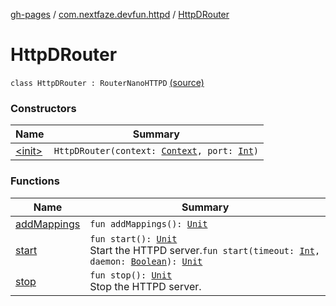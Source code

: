 [gh-pages](../../index.md) / [com.nextfaze.devfun.httpd](../index.md) / [HttpDRouter](./index.md)

# HttpDRouter

`class HttpDRouter : RouterNanoHTTPD` [(source)](https://github.com/NextFaze/dev-fun/tree/master/devfun-httpd/src/main/java/com/nextfaze/devfun/httpd/HttpD.kt#L104)

### Constructors

| Name | Summary |
|---|---|
| [&lt;init&gt;](-init-.md) | `HttpDRouter(context: `[`Context`](https://developer.android.com/reference/android/content/Context.html)`, port: `[`Int`](https://kotlinlang.org/api/latest/jvm/stdlib/kotlin/-int/index.html)`)` |

### Functions

| Name | Summary |
|---|---|
| [addMappings](add-mappings.md) | `fun addMappings(): `[`Unit`](https://kotlinlang.org/api/latest/jvm/stdlib/kotlin/-unit/index.html) |
| [start](start.md) | `fun start(): `[`Unit`](https://kotlinlang.org/api/latest/jvm/stdlib/kotlin/-unit/index.html)<br>Start the HTTPD server.`fun start(timeout: `[`Int`](https://kotlinlang.org/api/latest/jvm/stdlib/kotlin/-int/index.html)`, daemon: `[`Boolean`](https://kotlinlang.org/api/latest/jvm/stdlib/kotlin/-boolean/index.html)`): `[`Unit`](https://kotlinlang.org/api/latest/jvm/stdlib/kotlin/-unit/index.html) |
| [stop](stop.md) | `fun stop(): `[`Unit`](https://kotlinlang.org/api/latest/jvm/stdlib/kotlin/-unit/index.html)<br>Stop the HTTPD server. |
